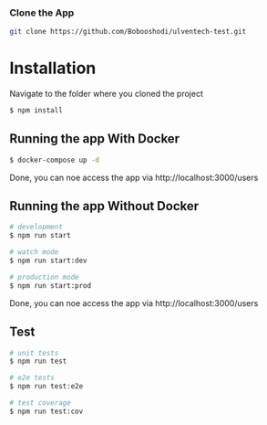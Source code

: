 
### Clone the App

```bash
git clone https://github.com/Bobooshodi/ulventech-test.git
```

# Installation
Navigate to the folder where you cloned the project
```bash
$ npm install
```
## Running the app With Docker
```bash
$ docker-compose up -d
```
Done, you can noe access the app via http://localhost:3000/users


## Running the app Without Docker

```bash
# development
$ npm run start

# watch mode
$ npm run start:dev

# production mode
$ npm run start:prod
```

Done, you can noe access the app via http://localhost:3000/users

## Test

```bash
# unit tests
$ npm run test

# e2e tests
$ npm run test:e2e

# test coverage
$ npm run test:cov
```

